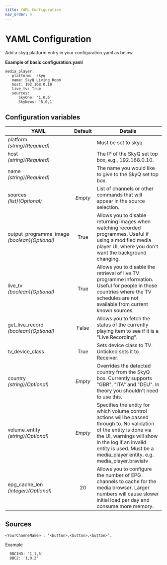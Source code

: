 ```yaml
---
title: YAML Configuration
nav_order: 4
---
```


# YAML Configuration

Add a skyq platform entry in your configuration.yaml as below.

**Example of basic configuration.yaml**

```
media_player:
 - platform:  skyq
   name: SkyQ Living Room
   host: 192.168.0.10
   live_tv: True
   sources:
      SkyOne: '1,0,6'
      SkyNews: '5,0,1'
```

## Configuration variables

| **YAML**                                        | **Default** | **Details** |
| ------------------------------------------------|:-----------:|-------------|
| platform<br>_(string)(Required)_                |             |Must be set to skyq |
| host<br>_(string)(Required)_                    |             | The IP of the SkyQ set top box, e.g., 192.168.0.10. |
| name<br>_(string)(Required)_                    |             | The name you would like to give to the SkyQ set top box. |
| sources<br>_(list)(Optional)_                   |  _Empty_    | List of channels or other commands that will appear in the source selection. |
| output_programme_image<br>_(boolean)(Optional)_ | True        | Allows you to disable returning images when watching recorded programmes. Useful if using a modified media player UI, where you don't want the background changing. |
| live_tv<br>_(boolean)(Optional)_                | True        | Allows you to disable the retrieval of live TV programme information. Useful for people in those countries where the TV schedules are not available from current known sources. |
| get_live_record<br>_(boolean)(Optional)_                | False       | Allows you to fetch the status of the currently playing item to see if it is a "Live Recording". |
| tv_device_class                             | True    | Sets device class to TV. Unticked sets it to Receiver. |
| country<br>_(string)(Optional)_                 | _Empty_     | Overrides the detected country from the SkyQ box. Currently supports "GBR", "ITA" and "DEU". In theory you shouldn't need to use this. |
| volume_entity<br>_(string)(Optional)_        | _Empty_     | Specifies the entity for which volume control actions will be passed through to. No validation of the entity is done via the UI, warnings will show in the log if an invalid entity is used. Must be a media_player entity. e.g. media_player.braviatv|
| epg_cache_len<br>_(integer)(Optional)_          | 20           |Allows you to configure the number of EPG channels to cache for the media browser. Larger numbers will cause slower initial load per day and consume more memory. |

## Sources

```
<YourChanneName> : ‘<button>,<button>,<button>’.
```
Example
```
  BBC1HD: '1,1,5'
  BBC2: '1,0,2'
```
